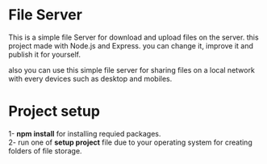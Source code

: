 # File Server
This is a simple file Server for download and upload files on the server. this project made with Node.js and Express. you can change it, improve it and publish it for yourself.

also you can use this simple file server for sharing files on a local network with every devices such as desktop and mobiles.

# Project setup
1- <b>npm install</b> for installing requied packages.<br>
2- run one of <b>setup project</b> file due to your operating system for creating folders of file storage.
